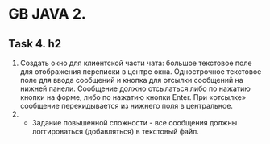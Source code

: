 # GB JAVA 2. #
## Task 4. h2

1. Создать окно для клиентской части чата: большое текстовое поле для отображения переписки в центре окна.
Однострочное текстовое поле для ввода сообщений и кнопка для отсылки сообщений на нижней панели. Сообщение должно
отсылаться либо по нажатию кнопки на форме, либо по нажатию кнопки Enter. При «отсылке» сообщение перекидывается из
нижнего поля в центральное.
2. * Задание повышенной сложности - все сообщения должны логгироваться (добавляться) в текстовый файл.